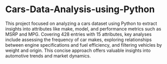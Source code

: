 # Cars-Data-Analysis-using-Python
This project focused on analyzing a cars dataset using Python to extract insights into attributes like make, model, and performance metrics such as MSRP and MPG. Covering 428 entries with 15 attributes, key analyses include assessing the frequency of car makes, exploring relationships between engine specifications and fuel efficiency, and filtering vehicles by weight and origin. This concise approach offers valuable insights into automotive trends and market dynamics.
